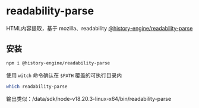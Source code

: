 # readability-parse
HTML内容提取，基于 mozilla、readability [@history-engine/readability-parse](https://www.npmjs.com/package/@history-engine/readability-parse)

## 安装

```bash
npm i @history-engine/readability-parse
```

使用 `witch` 命令确认在 `$PATH` 覆盖的可执行目录内

```bash
which readability-parse
```

输出类似：/data/sdk/node-v18.20.3-linux-x64/bin/readability-parse
